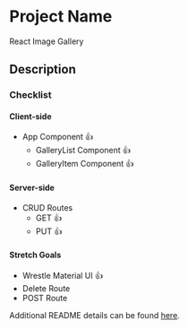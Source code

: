 # Project Name

React Image Gallery

## Description

### Checklist

#### Client-side
  - App Component 👍
    - GalleryList Component 👍
    - GalleryItem Component 👍

#### Server-side
  - CRUD Routes
    - GET 👍
    - PUT 👍

#### Stretch Goals
  - Wrestle Material UI 👍
  - Delete Route
  - POST Route


Additional README details can be found [here](https://github.com/PrimeAcademy/readme-template/blob/master/README.md).
